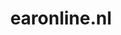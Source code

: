 ---
layout: post
title: "earonline.nl"
internal_url: "/dutchgov/earonline.nl.html"
subdomains_count: 2
all_subdomains_count: 3
urls_count: 2
ssl_rank: 0
http_rank: 55
url_link: /data/earonline.nl/urls.txt
all_subdomains_link: /data/earonline.nl/all_subdomains.txt
subdomains_link: /data/earonline.nl/subdomains.txt
categories: dutchgov
---